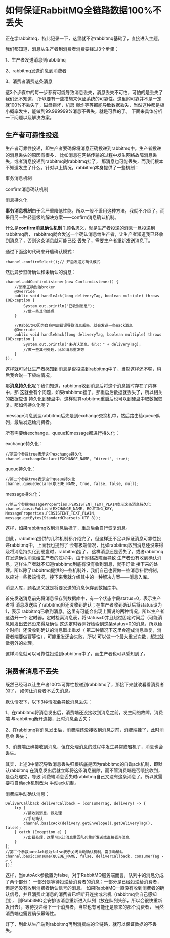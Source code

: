 # 如何保证RabbitMQ全链路数据100%不丢失
正在学rabbitmq，特此记录一下，这里就不讲rabbitmq基础了，直接进入主题。

我们都知道，消息从生产者到消费者消费要经过3个步骤：

1、生产者发送消息到rabbitmq

2、rabbitmq发送消息到消费者

3、消费者消费这条消息

这3个步骤中的每一步都有可能导致消息丢失，消息丢失不可怕，可怕的是丢失了我们还不知道，
所以要有一些措施来保证系统的可靠性。这里的可靠并不是一定就100%不丢失了，磁盘损坏，机房
爆炸等等都能导致数据丢失，当然这种都是极小概率发生，能做到99.999999%消息不丢失，就是可靠的了。
下面来具体分析一下问题以及解决方案。

## 生产者可靠性投递

生产者可靠性投递，即生产者要确保将消息正确投递到rabbitmq中。生产者投递的消息丢失的原因有很多，
比如消息在网络传输的过程中发生网络故障消息丢失，或者消息投递到rabbitmq时rabbitmq挂了，
那消息也可能丢失，而我们根本不知道发生了什么。针对以上情况，rabbitmq本身提供了一些机制：

事务消息机制

confirm消息确认机制

消息持久化

**事务消息机制**由于会严重降低性能，所以一般不采用这种方法，我就不介绍了，而采用另一种轻量级的解决方案——confirm消息确认机制。

什么是**confirm消息确认机制**？顾名思义，就是生产者投递的消息一旦投递到rabbitmq后，
rabbitmq就会发送一个确认消息给生产者，让生产者知道我已经收到消息了，否则这条消息就可能已经
丢失了，需要生产者重新发送消息了。

通过下面这句代码来开启确认模式：

    channel.confirmSelect();// 开启发送方确认模式

然后异步监听确认和未确认的消息：

    channel.addConfirmListener(new ConfirmListener() {
        //消息正确到达broker
        @Override
        public void handleAck(long deliveryTag, boolean multiple) throws IOException {
            System.out.println("已收到消息");
            //做一些其他处理
        }
    
        //RabbitMQ因为自身内部错误导致消息丢失，就会发送一条nack消息
        @Override
        public void handleNack(long deliveryTag, boolean multiple) throws IOException {
            System.out.println("未确认消息，标识：" + deliveryTag);
            //做一些其他处理，比如消息重发等
        }
    });

这样就可以让生产者感知到消息是否投递到rabbitmq中了，当然这样还不够，稍后我会说一下极端情况。

那**消息持久化**呢？我们知道，rabbitmq收到消息后将这个消息暂时存在了内存中，那
这就会有个问题，如果rabbitmq挂了，那重启后数据就丢失了，所以相关的数据应该
持久化到硬盘中，这样就算rabbitmq重启后也可以到硬盘中取数据恢复。那如何持久化呢？

message消息到达rabbitmq后先是到exchange交换机中，然后路由给queue队列，最后发送给消费者。

所有需要给exchange、queue和message都进行持久化：

exchange持久化：

    //第三个参数true表示这个exchange持久化
    channel.exchangeDeclare(EXCHANGE_NAME, "direct", true);

queue持久化：

    //第二个参数true表示这个queue持久化
    channel.queueDeclare(QUEUE_NAME, true, false, false, null);
    
message持久化：
    
    //第三个参数MessageProperties.PERSISTENT_TEXT_PLAIN表示这条消息持久化
    channel.basicPublish(EXCHANGE_NAME, ROUTING_KEY, MessageProperties.PERSISTENT_TEXT_PLAIN, message.getBytes(StandardCharsets.UTF_8));

这样，如果rabbitmq收到消息后挂了，重启后会自行恢复消息。

到此，rabbitmq提供的几种机制都介绍完了，但这样还不足以保证消息可靠性投递rabbitmq中，上面我也提到了
会有极端情况，比如rabbitmq收到消息还没来得及将消息持久化到硬盘时，rabbitmq挂了，
这样消息还是丢失了，或者rabbitmq在发送确认消息给生产者的过程中，由于网络故障而导致
生产者没有收到确认消息，这样生产者就不知道rabbitmq到底有没有收到消息，就不好做
接下来的处理。所以除了rabbitmq提供的一些机制外，我们自己也要做一些消息补偿机制，
以应对一些极端情况。接下来我就介绍其中的一种解决方案——消息入库。

消息入库，顾名思义就是将要发送的消息保存到数据库中。

首先发送消息前先将消息保存到数据库中，有一个状态字段status=0，表示生产者将
消息发送给了rabbitmq但还没收到确认；在生产者收到确认后将status设为1，表示
rabbitmq已收到消息。这里有可能会出现上面说的两种情况，所以生产者这边开一个
定时器，定时检索消息表，将status=0并且超过固定时间后（可能消息刚发出去还没来得及确认
这边定时器刚好检索到这条status=0的消息，所以给个时间）还没收到确认的消息取出重发（
第二种情况下这里会造成消息重复，消费者端要做幂等性），可能重发还会失败，所以
可以做一个最大重发次数，超过就做另外的处理。

这样消息就可以可靠性投递到rabbitmq中了，而生产者也可以感知到了。

## 消费者消息不丢失

既然已经可以让生产者100%可靠性投递到rabbitmq了，那接下来就改看看消费者的了，
如何让消费者不丢失消息。

默认情况下，以下3种情况会导致消息丢失：

1、在rabbitmq将消息发出后，消费端还没接收到消息之前，发生网络故障，消费端
与rabbitmq断开连接，此时消息会丢失；

2、在rabbitmq将消息发出后，消费端还没接收到消息之前，消费端挂了，此时消息会
丢失；

3、消费端正确接收到消息，但在处理消息的过程中发生异常或宕机了，消息也会丢失。

其实，上述3中情况导致消息丢失归根结底是因为rabbitmq的自动ack机制，即默认rabbitmq
在消息发出后就立即将这条消息删除，而不管消费端是否哦接收到，是否处理完，导致
消费端消息丢失时rabbitmq自己又没有这条消息了。所以就需要将自动ack机制改为
手动ack机制。

消费端手动确认消息：

    DeliverCallback deliverCallback = (consumerTag, delivery) -> {
        try {
            //接收到消息，做处理
            //手动确认
            channel.basicAck(delivery.getEnvelope().getDeliveryTag(), false);
        } catch (Exception e) {
            //出错处理，这里可以让消息重回队列重新发送或直接丢弃消息
        }
    };
    //第二个参数autoAck设为false表示关闭自动确认机制，需手动确认
    channel.basicConsume(QUEUE_NAME, false, deliverCallback, consumerTag -> {
    });
    
这样，当autoAck参数置为false，对于RabbitMQ服务端而言，队列中的消息分成了两个部分：
一部分是等待投递给消费者的消息；一部分是已经投递给消费者，但是还没有收到消费者确认信号的消息。
如果RabbitMQ一直没有收到消费者的确认信号，并且消费此消息的消费者已经断开连接或宕机（rabbitmq会自己感知到），
则RabbitMQ会安排该消息重新进入队列（放在队列头部，所以会很快重新发出去），等待投递给下一个消费者，当然也有可能还是原来的那个消费者，
当然消费端也需要确保幂等性。

好了，到此从生产端到rabbitmq再到消费端的全链路，就可以保证数据的不丢失。

